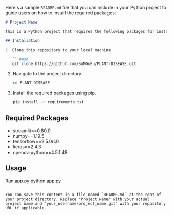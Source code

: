Here's a sample `README.md` file that you can include in your Python project to guide users on how to install the required packages:

```markdown
# Project Name

This is a Python project that requires the following packages for installation.

## Installation

1. Clone this repository to your local machine.

   ```bash
   git clone https://github.com/SuMGuRu/PLANT-DISEASE.git
   ```

2. Navigate to the project directory.

   ```bash
   cd PLANT-DISEASE
   ```

3. Install the required packages using pip.

   ```bash
   pip install -r requirements.txt
   ```

## Required Packages

- streamlit==0.80.0
- numpy==1.19.5
- tensorflow==2.5.0rc0
- keras==2.4.3
- opencv-python==4.5.1.48

## Usage

Run app.py
python app.py
```

You can save this content in a file named `README.md` at the root of your project directory. Replace "Project Name" with your actual project name and "your_username/project_name.git" with your repository URL if applicable.

